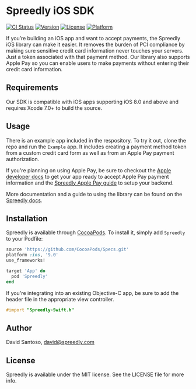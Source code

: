 # Spreedly iOS SDK

[![CI Status](http://img.shields.io/travis/Spreedly/Spreedly.svg?style=flat)](https://travis-ci.org/Spreedly/Spreedly)
[![Version](https://img.shields.io/cocoapods/v/Spreedly.svg?style=flat)](http://cocoapods.org/pods/Spreedly)
[![License](https://img.shields.io/cocoapods/l/Spreedly.svg?style=flat)](http://cocoapods.org/pods/Spreedly)
[![Platform](https://img.shields.io/cocoapods/p/Spreedly.svg?style=flat)](http://cocoapods.org/pods/Spreedly)

If you’re building an iOS app and want to accept payments, the Spreedly iOS library can make it easier. It removes the burden of PCI compliance by making sure sensitive credit card information never touches your servers. Just a token associated with that payment method. Our library also supports Apple Pay so you can enable users to make payments without entering their credit card information.

## Requirements

Our SDK is compatible with iOS apps supporting iOS 8.0 and above and requires Xcode 7.0+ to build the source.

## Usage

There is an example app included in the respository. To try it out, clone the repo and run the `Example` app. It includes creating a payment method token from a custom credit card form as well as from an Apple Pay payment authorization.

If you're planning on using Apple Pay, be sure to checkout the [Apple developer docs](https://developer.apple.com/apple-pay/) to get your app ready to accept Apple Pay payment information and the [Spreedly Apple Pay guide](https://docs.spreedly.com/guides/apple-pay/) to setup your backend.

More documentation and a guide to using the library can be found on the [Spreedly docs](https://docs.spreedly.com/guides/mobile/ios).

## Installation

Spreedly is available through [CocoaPods](http://cocoapods.org). To install
it, simply add `Spreedly` to your Podfile:

```ruby
source 'https://github.com/CocoaPods/Specs.git'
platform :ios, '9.0'
use_frameworks!

target 'App' do
  pod 'Spreedly'
end

```

If you're integrating into an existing Objective-C app, be sure to add the header file in the appropriate view controller.

```objective-c
#import "Spreedly-Swift.h"
```

## Author

David Santoso, david@spreedly.com

## License

Spreedly is available under the MIT license. See the LICENSE file for more info.
